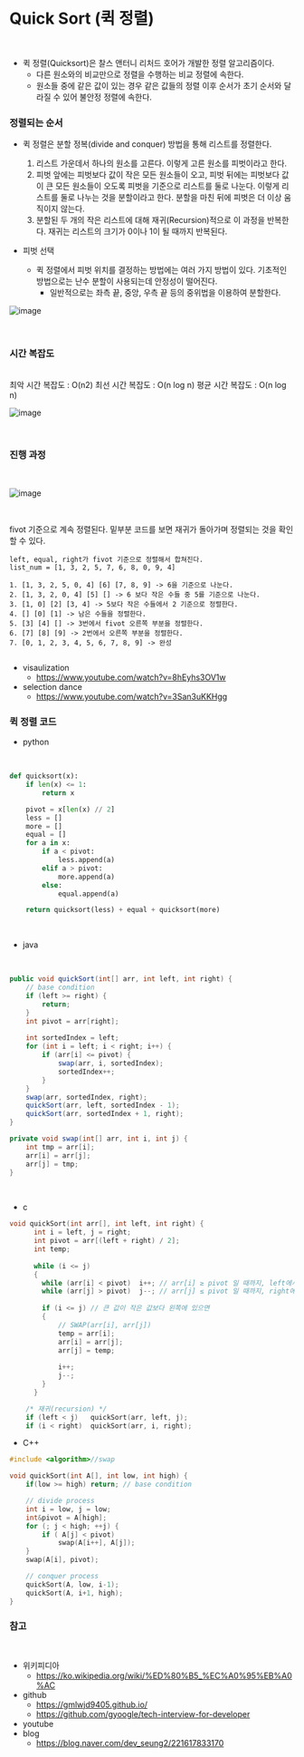 # Quick Sort (퀵 정렬)

<br/>

- 퀵 정렬(Quicksort)은 찰스 앤터니 리처드 호어가 개발한 정렬 알고리즘이다.
    - 다른 원소와의 비교만으로 정렬을 수행하는 비교 정렬에 속한다.
    - 원소들 중에 같은 값이 있는 경우 같은 값들의 정렬 이후 순서가 초기 순서와 달라질 수 있어 불안정 정렬에 속한다.

### 정렬되는 순서
  - 퀵 정렬은 분할 정복(divide and conquer) 방법을 통해 리스트를 정렬한다.
      1. 리스트 가운데서 하나의 원소를 고른다. 이렇게 고른 원소를 피벗이라고 한다.
      2. 피벗 앞에는 피벗보다 값이 작은 모든 원소들이 오고, 피벗 뒤에는 피벗보다 값이 큰 모든 원소들이 오도록 피벗을 기준으로 리스트를 둘로 나눈다. 이렇게 리스트를 둘로 나누는 것을 분할이라고 한다. 분할을 마친 뒤에 피벗은 더 이상 움직이지 않는다.
      3. 분할된 두 개의 작은 리스트에 대해 재귀(Recursion)적으로 이 과정을 반복한다. 재귀는 리스트의 크기가 0이나 1이 될 때까지 반복된다.  

- 피벗 선택
    - 퀵 정렬에서 피벗 위치를 결정하는 방법에는 여러 가지 방법이 있다. 기초적인 방법으로는 난수 분할이 사용되는데 안정성이 떨어진다.
        - 일반적으로는 좌측 끝, 중앙, 우측 끝 등의 중위법을 이용하여 분할한다.

![image](https://upload.wikimedia.org/wikipedia/commons/thumb/8/84/Partition_example.svg/200px-Partition_example.svg.png)

<br/>

### 시간 복잡도

<br/>
최악 시간 복잡도 : O(n2)
최선 시간 복잡도 : O(n log n)
평균 시간 복잡도 : O(n log n)

![image](https://wikimedia.org/api/rest_v1/media/math/render/svg/56572f92a7140a67a4dad085c0e71392eb98a2be)

<br/>




### 진행 과정

</br>

![image](https://upload.wikimedia.org/wikipedia/commons/thumb/a/af/Quicksort-diagram.svg/200px-Quicksort-diagram.svg.png)


<br/>

fivot 기준으로 계속 정렬된다. 밑부분 코드를 보면 재귀가 돌아가며 정렬되는 것을 확인할 수 있다.
```
left, equal, right가 fivot 기준으로 정렬해서 합쳐진다.
list_num = [1, 3, 2, 5, 7, 6, 8, 0, 9, 4]

1. [1, 3, 2, 5, 0, 4] [6] [7, 8, 9] -> 6을 기준으로 나눈다.
2. [1, 3, 2, 0, 4] [5] [] -> 6 보다 작은 수들 중 5를 기준으로 나눈다.
3. [1, 0] [2] [3, 4] -> 5보다 작은 수들에서 2 기준으로 정렬한다. 
4. [] [0] [1] -> 남은 수들을 정렬한다.
5. [3] [4] [] -> 3번에서 fivot 오른쪽 부분을 정렬한다. 
6. [7] [8] [9] -> 2번에서 오른쪽 부분을 정렬한다.
7. [0, 1, 2, 3, 4, 5, 6, 7, 8, 9] -> 완성


```

- visaulization
    - https://www.youtube.com/watch?v=8hEyhs3OV1w
- selection dance
    - https://www.youtube.com/watch?v=3San3uKKHgg



### 퀵 정렬 코드
- python
<br/>

```python
def quicksort(x):
    if len(x) <= 1:
        return x

    pivot = x[len(x) // 2]
    less = []
    more = []
    equal = []
    for a in x:
        if a < pivot:
            less.append(a)
        elif a > pivot:
            more.append(a)
        else:
            equal.append(a)

    return quicksort(less) + equal + quicksort(more)
```

<br/>

- java
<br/>

```java
public void quickSort(int[] arr, int left, int right) {
    // base condition
    if (left >= right) {
        return;
    }
    int pivot = arr[right];
    
    int sortedIndex = left;
    for (int i = left; i < right; i++) {
        if (arr[i] <= pivot) {
            swap(arr, i, sortedIndex);
            sortedIndex++;
        }
    }
    swap(arr, sortedIndex, right);
    quickSort(arr, left, sortedIndex - 1);
    quickSort(arr, sortedIndex + 1, right);
}

private void swap(int[] arr, int i, int j) {
    int tmp = arr[i];
    arr[i] = arr[j];
    arr[j] = tmp;
}
```
<br/>

- c
```c
void quickSort(int arr[], int left, int right) {
      int i = left, j = right;
      int pivot = arr[(left + right) / 2];
      int temp;
	  
      while (i <= j)
      {
        while (arr[i] < pivot)	i++; // arr[i] ≥ pivot 일 때까지, left에서 오른쪽 방향으로 탐색
        while (arr[j] > pivot)	j--; // arr[j] ≤ pivot 일 때까지, right에서 왼쪽 방향으로 탐색
		
        if (i <= j) // 큰 값이 작은 값보다 왼쪽에 있으면
        {
			// SWAP(arr[i], arr[j])
            temp = arr[i];
            arr[i] = arr[j];
            arr[j] = temp;
			
            i++;
            j--;
        }
      } 

    /* 재귀(recursion) */
    if (left < j)	quickSort(arr, left, j);
    if (i < right)	quickSort(arr, i, right);
```

- C++
```c++
#include <algorithm>//swap

void quickSort(int A[], int low, int high) {
    if(low >= high) return; // base condition

    // divide process
    int i = low, j = low;
    int&pivot = A[high];
    for (; j < high; ++j) {
        if ( A[j] < pivot)
            swap(A[i++], A[j]);
    }
    swap(A[i], pivot);

    // conquer process
    quickSort(A, low, i-1);
    quickSort(A, i+1, high);
}
```



### 참고
<br/>

- 위키피디아 
  - https://ko.wikipedia.org/wiki/%ED%80%B5_%EC%A0%95%EB%A0%AC
- github 
  - https://gmlwjd9405.github.io/
  - https://github.com/gyoogle/tech-interview-for-developer
- youtube
- blog
    - https://blog.naver.com/dev_seung2/221617833170
